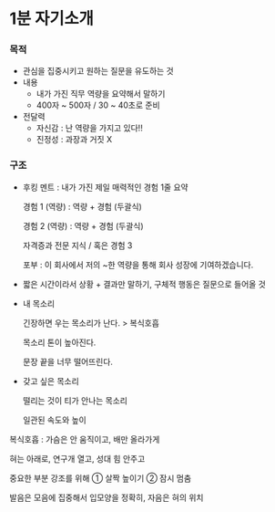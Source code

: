 # 1분 자기소개

### 목적

- 관심을 집중시키고 원하는 질문을 유도하는 것
- 내용 
  - 내가 가진 직무 역량을 요약해서 말하기
  - 400자 ~ 500자 / 30 ~ 40초로 준비
- 전달력
  - 자신감  : 난 역량을 가지고 있다!!
  - 진정성 : 과장과 거짓 X



### 구조

- 후킹 멘트 : 내가 가진 제일 매력적인 경험 1줄 요약

  경험 1 (역량) : 역량 + 경험 (두괄식)

  경험 2 (역량) : 역량 + 경험 (두괄식)

  자격증과 전문 지식 / 혹은 경험 3

  포부 : 이 회사에서 저의 ~한 역량을 통해 회사 성장에 기여하겠습니다.

  

- 짧은 시간이라서 상황 + 결과만 말하기, 구체적 행동은 질문으로 들어올 것



- 내 목소리

  긴장하면 우는 목소리가 난다. > 복식호흡

  목소리 톤이 높아진다.

  문장 끝을 너무 떨어뜨린다.

  

- 갖고 싶은 목소리

  떨리는 것이 티가 안나는 목소리

  일관된 속도와 높이



복식호흡 : 가슴은 안 움직이고, 배만 올라가게

혀는 아래로, 연구개 열고, 성대 힘 안주고

중요한 부분 강조를 위해 ① 살짝 높이기 ② 잠시 멈춤

발음은 모음에 집중해서 입모양을 정확히, 자음은 혀의 위치
